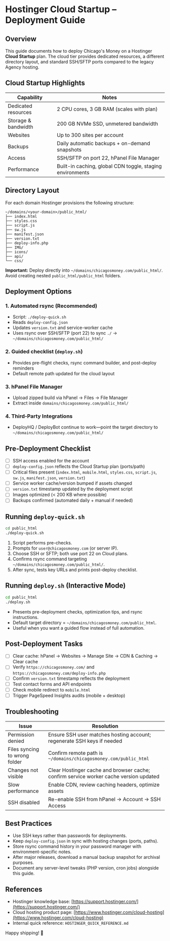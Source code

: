 # Hostinger Cloud Startup – Deployment Guide

## Overview
This guide documents how to deploy Chicago's Money on a Hostinger **Cloud Startup** plan. The cloud tier provides dedicated resources, a different directory layout, and standard SSH/SFTP ports compared to the legacy Agency hosting.

## Cloud Startup Highlights

| Capability | Notes |
|------------|-------|
| Dedicated resources | 2 CPU cores, 3 GB RAM (scales with plan) |
| Storage & bandwidth | 200 GB NVMe SSD, unmetered bandwidth |
| Websites | Up to 300 sites per account |
| Backups | Daily automatic backups + on-demand snapshots |
| Access | SSH/SFTP on port 22, hPanel File Manager |
| Performance | Built-in caching, global CDN toggle, staging environments |

## Directory Layout
For each domain Hostinger provisions the following structure:

```
~/domains/<your-domain>/public_html/
├── index.html
├── styles.css
├── script.js
├── sw.js
├── manifest.json
├── version.txt
├── deploy-info.php
├── IMG/
├── icons/
├── api/
└── css/
```

**Important:** Deploy directly into `~/domains/chicagosmoney.com/public_html/`. Avoid creating nested `public_html/public_html` folders.

## Deployment Options

### 1. Automated rsync (Recommended)
- Script: `./deploy-quick.sh`
- Reads `deploy-config.json`
- Updates `version.txt` and service-worker cache
- Uses rsync over SSH/SFTP (port 22) to sync `./` → `~/domains/chicagosmoney.com/public_html/`

### 2. Guided checklist (`deploy.sh`)
- Provides pre-flight checks, rsync command builder, and post-deploy reminders
- Default remote path updated for the cloud layout

### 3. hPanel File Manager
- Upload zipped build via hPanel → Files → File Manager
- Extract inside `domains/chicagosmoney.com/public_html/`

### 4. Third-Party Integrations
- DeployHQ / DeployBot continue to work—point the target directory to `~/domains/chicagosmoney.com/public_html/`

## Pre-Deployment Checklist

- [ ] SSH access enabled for the account
- [ ] `deploy-config.json` reflects the Cloud Startup plan (ports/path)
- [ ] Critical files present (`index.html`, `mobile.html`, `styles.css`, `script.js`, `sw.js`, `manifest.json`, `version.txt`)
- [ ] Service worker cache/version bumped if assets changed
- [ ] `version.txt` timestamp updated by the deployment script
- [ ] Images optimized (< 200 KB where possible)
- [ ] Backups confirmed (automated daily + manual if needed)

## Running `deploy-quick.sh`

```bash
cd public_html
./deploy-quick.sh
```

1. Script performs pre-checks.
2. Prompts for `user@chicagosmoney.com` (or server IP).
3. Choose SSH or SFTP; both use port 22 on Cloud plans.
4. Confirms rsync command targeting `~/domains/chicagosmoney.com/public_html/`.
5. After sync, tests key URLs and prints post-deploy checklist.

## Running `deploy.sh` (Interactive Mode)

```bash
cd public_html
./deploy.sh
```

- Presents pre-deployment checks, optimization tips, and rsync instructions.
- Default target directory = `~/domains/chicagosmoney.com/public_html`.
- Useful when you want a guided flow instead of full automation.

## Post-Deployment Tasks

- [ ] Clear cache: hPanel → Websites → Manage Site → CDN & Caching → Clear cache
- [ ] Verify `https://chicagosmoney.com/` and `https://chicagosmoney.com/deploy-info.php`
- [ ] Confirm `version.txt` timestamp reflects the deployment
- [ ] Test contact forms and API endpoints
- [ ] Check mobile redirect to `mobile.html`
- [ ] Trigger PageSpeed Insights audits (mobile + desktop)

## Troubleshooting

| Issue | Resolution |
|-------|-----------|
| Permission denied | Ensure SSH user matches hosting account; regenerate SSH keys if needed |
| Files syncing to wrong folder | Confirm remote path is `~/domains/chicagosmoney.com/public_html` |
| Changes not visible | Clear Hostinger cache and browser cache; confirm service worker cache version updated |
| Slow performance | Enable CDN, review caching headers, optimize assets |
| SSH disabled | Re-enable SSH from hPanel → Account → SSH Access |

## Best Practices

- Use SSH keys rather than passwords for deployments.
- Keep `deploy-config.json` in sync with hosting changes (ports, paths).
- Store rsync command history in your password manager with environment-specific notes.
- After major releases, download a manual backup snapshot for archival purposes.
- Document any server-level tweaks (PHP version, cron jobs) alongside this guide.

## References

- Hostinger knowledge base: [https://support.hostinger.com/](https://support.hostinger.com/)
- Cloud hosting product page: [https://www.hostinger.com/cloud-hosting](https://www.hostinger.com/cloud-hosting)
- Internal quick reference: `HOSTINGER_QUICK_REFERENCE.md`

Happy shipping! 🚀
